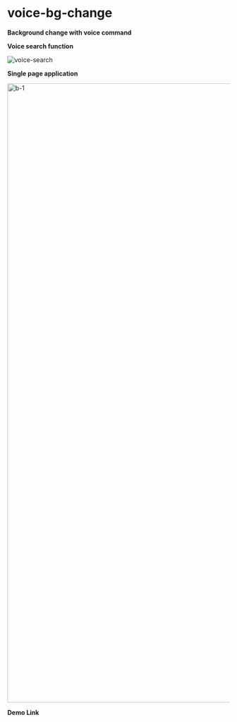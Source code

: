 # voice-bg-change


**Background change with voice command**

**Voice search function**

![voice-search](https://user-images.githubusercontent.com/33729320/129274302-88c770f2-e005-4635-a5dc-4cdd54c34a2d.png)



**Single page application**

<img width="1405" alt="b-1" src="https://user-images.githubusercontent.com/33729320/129276231-b7b03767-dfd3-4c06-97be-12b244c9b1c1.png">


**Demo Link**

